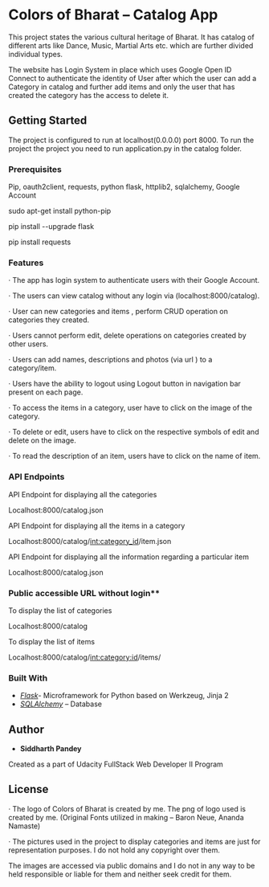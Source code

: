 # **Colors of Bharat – Catalog App**

This project states the various cultural heritage of Bharat. It has catalog of different arts like Dance, Music, Martial Arts etc. which are further divided individual types.

The website has Login System in place which uses Google Open ID Connect to authenticate the identity of User after which the user can add a Category in catalog and further add items and only the user that has created the category has the access to delete it.

## **Getting Started**

The project is configured to run at localhost(0.0.0.0) port 8000.
 To run the project the project you need to run application.py in the catalog folder.

### **Prerequisites**

Pip, oauth2client, requests, python flask, httplib2, sqlalchemy, Google Account

sudo apt-get install python-pip

pip install --upgrade flask

pip install requests



### Features

·         The app has login system to authenticate users with their Google Account.

·         The users can view catalog without any login via (localhost:8000/catalog).

·         User can new categories and items , perform CRUD operation on categories they created.

·         Users cannot perform edit, delete operations on categories created by other users.

·         Users can add names, descriptions and photos (via url ) to a category/item.

·         Users have the ability to logout using Logout button in navigation bar present on each page.

·         To access the items in a category, user have to click on the image of the category.

·         To delete or edit, users have to click on the respective symbols of edit and delete on the image.

·         To read the description of an item, users have to click on the name of item.

 

 

### **API Endpoints**

API Endpoint for displaying all the categories

Localhost:8000/catalog.json

 

API Endpoint for displaying all the items in a category

Localhost:8000/catalog/<int:category_id>/item.json

 

API Endpoint for displaying all the information regarding a particular item

Localhost:8000/catalog.json



### **Public accessible URL without login****

To display the list of categories

Localhost:8000/catalog


 To display the list of items

Localhost:8000/catalog/<int:category:id>/items/

 

### **Built With**

- [*Flask*](http://flask.pocoo.org/)- Microframework for Python based on Werkzeug, Jinja 2
- [*SQLAlchemy*](https://www.sqlalchemy.org/) – Database 



## **Author**

- **Siddharth Pandey**

Created as a part of Udacity FullStack Web Developer II Program

 

## **License**

·         The logo of Colors of Bharat is created by me. The png of logo used is created by me. (Original Fonts utilized in making – Baron Neue, Ananda Namaste) 

 

·         The pictures used in the project to display categories and items are just for representation purposes. I do not hold any copyright over them.

The images are accessed via public domains and I do not in any way to be held responsible or liable for them and neither seek credit for them.

 